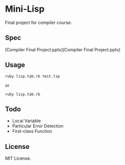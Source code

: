 # Mini-Lisp

Final project for compiler course.

## Spec
[Compiler Final Project.pptx](Compiler Final Project.pptx)

## Usage

    ruby lisp.tab.rb test.lsp
or

    ruby lisp.tab.rb
## Todo
- Local Variable
- Particular Error Detection
- First-class Function

## License
MIT License.
